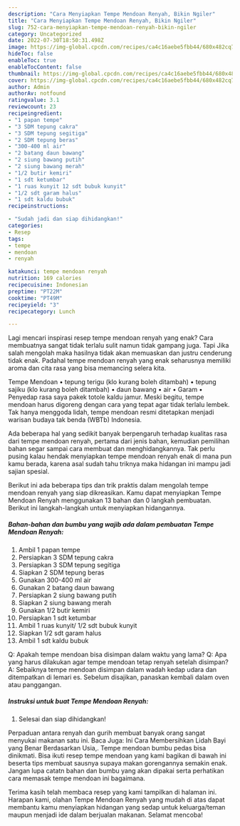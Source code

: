 ```yaml
---
description: "Cara Menyiapkan Tempe Mendoan Renyah, Bikin Ngiler"
title: "Cara Menyiapkan Tempe Mendoan Renyah, Bikin Ngiler"
slug: 752-cara-menyiapkan-tempe-mendoan-renyah-bikin-ngiler
category: Uncategorized
date: 2022-07-30T18:50:31.498Z
image: https://img-global.cpcdn.com/recipes/ca4c16aebe5fbb44/680x482cq70/tempe-mendoan-renyah-foto-resep-utama.jpg
hideToc: false
enableToc: true
enableTocContent: false
thumbnail: https://img-global.cpcdn.com/recipes/ca4c16aebe5fbb44/680x482cq70/tempe-mendoan-renyah-foto-resep-utama.jpg
cover: https://img-global.cpcdn.com/recipes/ca4c16aebe5fbb44/680x482cq70/tempe-mendoan-renyah-foto-resep-utama.jpg
author: Admin
authorAv: notfound
ratingvalue: 3.1
reviewcount: 23
recipeingredient:
- "1 papan tempe"
- "3 SDM tepung cakra"
- "3 SDM tepung segitiga"
- "2 SDM tepung beras"
- "300-400 ml air"
- "2 batang daun bawang"
- "2 siung bawang putih"
- "2 siung bawang merah"
- "1/2 butir kemiri"
- "1 sdt ketumbar"
- "1 ruas kunyit 12 sdt bubuk kunyit"
- "1/2 sdt garam halus"
- "1 sdt kaldu bubuk"
recipeinstructions:

- "Sudah jadi dan siap dihidangkan!"
categories:
- Resep
tags:
- tempe
- mendoan
- renyah

katakunci: tempe mendoan renyah 
nutrition: 169 calories
recipecuisine: Indonesian
preptime: "PT22M"
cooktime: "PT49M"
recipeyield: "3"
recipecategory: Lunch

---
```



Lagi mencari inspirasi resep tempe mendoan renyah yang enak? Cara membuatnya sangat tidak terlalu sulit namun tidak gampang juga. Tapi Jika salah mengolah maka hasilnya tidak akan memuaskan dan justru cenderung tidak enak. Padahal tempe mendoan renyah yang enak seharusnya memiliki aroma dan cita rasa yang bisa memancing selera kita.


Tempe Mendoan • tepung terigu (klo kurang boleh ditambah) • tepung sajiku (klo kurang boleh ditambah) • daun bawang • air • Garam • Penyedap rasa saya pakek totole kaldu jamur. Meski begitu, tempe mendoan harus digoreng dengan cara yang tepat agar tidak terlalu lembek. Tak hanya menggoda lidah, tempe mendoan resmi ditetapkan menjadi warisan budaya tak benda (WBTb) Indonesia.

Ada beberapa hal yang sedikit banyak berpengaruh terhadap kualitas rasa dari tempe mendoan renyah, pertama dari jenis bahan, kemudian pemilihan bahan segar sampai cara membuat dan menghidangkannya. Tak perlu pusing kalau hendak menyiapkan tempe mendoan renyah enak di mana pun kamu berada, karena asal sudah tahu triknya maka hidangan ini mampu jadi sajian spesial.


Berikut ini ada beberapa tips dan trik praktis dalam mengolah tempe mendoan renyah yang siap dikreasikan. Kamu dapat menyiapkan Tempe Mendoan Renyah menggunakan 13 bahan dan 0 langkah pembuatan. Berikut ini langkah-langkah untuk menyiapkan hidangannya.

<!--inarticleads1-->

##### Bahan-bahan dan bumbu yang wajib ada dalam pembuatan Tempe Mendoan Renyah:

1. Ambil 1 papan tempe
1. Persiapkan 3 SDM tepung cakra
1. Persiapkan 3 SDM tepung segitiga
1. Siapkan 2 SDM tepung beras
1. Gunakan 300-400 ml air
1. Gunakan 2 batang daun bawang
1. Persiapkan 2 siung bawang putih
1. Siapkan 2 siung bawang merah
1. Gunakan 1/2 butir kemiri
1. Persiapkan 1 sdt ketumbar
1. Ambil 1 ruas kunyit/ 1/2 sdt bubuk kunyit
1. Siapkan 1/2 sdt garam halus
1. Ambil 1 sdt kaldu bubuk


Q: Apakah tempe mendoan bisa disimpan dalam waktu yang lama? Q: Apa yang harus dilakukan agar tempe mendoan tetap renyah setelah disimpan? A: Sebaiknya tempe mendoan disimpan dalam wadah kedap udara dan ditempatkan di lemari es. Sebelum disajikan, panaskan kembali dalam oven atau panggangan. 

<!--inarticleads2-->

##### Instruksi untuk buat Tempe Mendoan Renyah:


1. Selesai dan siap dihidangkan!

Perpaduan antara renyah dan gurih membuat banyak orang sangat menyukai makanan satu ini. Baca Juga: Ini Cara Membersihkan Lidah Bayi yang Benar Berdasarkan Usia,. Tempe mendoan bumbu pedas bisa dinikmati. Bisa ikuti resep tempe mendoan yang kami bagikan di bawah ini beserta tips membuat sausnya supaya makan gorengannya semakin enak. Jangan lupa catatn bahan dan bumbu yang akan dipakai serta perhatikan cara memasak tempe mendoan ini bagaimana. 

Terima kasih telah membaca resep yang kami tampilkan di halaman ini. Harapan kami, olahan Tempe Mendoan Renyah yang mudah di atas dapat membantu kamu menyiapkan hidangan yang sedap untuk keluarga/teman maupun menjadi ide dalam berjualan makanan. Selamat mencoba!
